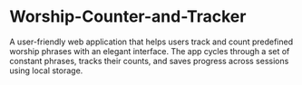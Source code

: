 # Worship-Counter-and-Tracker
A user-friendly web application that helps users track and count predefined worship phrases with an elegant interface. The app cycles through a set of constant phrases, tracks their counts, and saves progress across sessions using local storage.
